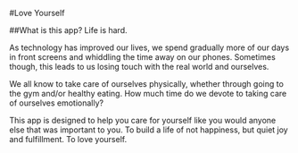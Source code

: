 #Love Yourself

##What is this app?
Life is hard.

As technology has improved our lives, we spend gradually more of our days in front screens and whiddling the time away on our phones. Sometimes though, this leads to us losing touch with the real world and ourselves.

We all know to take care of ourselves physically, whether through going to the gym and/or healthy eating. How much time do we devote to taking care of ourselves emotionally?

This app is designed to help you care for yourself like you would anyone else that was important to you. To build a life of not happiness, but quiet joy and fulfillment. To love yourself.